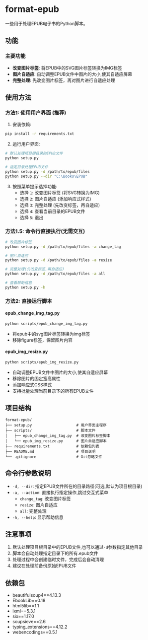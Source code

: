 # format-epub

一些用于处理EPUB电子书的Python脚本。

## 功能

### 主要功能
- **改变图片标签**: 将EPUB中的SVG图片标签转换为IMG标签
- **图片自适应**: 自动调整EPUB文件中图片的大小,使其自适应屏幕
- **完整处理**: 先改变图片标签，再对图片进行自适应处理

## 使用方法

### 方法1: 使用用户界面 (推荐)

1. 安装依赖:

```bash
pip install -r requirements.txt
```

2. 运行用户界面:

```bash
# 默认处理项目根目录的EPUB文件
python setup.py

# 指定目录处理EPUB文件
python setup.py -d /path/to/epub/files
python setup.py --dir "C:\Books\EPUB"
```

3. 按照菜单提示选择功能:
   - 选择 `1`: 改变图片标签 (将SVG转换为IMG)
   - 选择 `2`: 图片自适应 (添加响应式样式)
   - 选择 `3`: 完整处理 (先改变标签，再自适应)
   - 选择 `4`: 查看当前目录的EPUB文件
   - 选择 `5`: 退出

### 方法1.5: 命令行直接执行(无需交互)

```bash
# 改变图片标签
python setup.py -d /path/to/epub/files -a change_tag

# 图片自适应
python setup.py -d /path/to/epub/files -a resize

# 完整处理(先改变标签,再自适应)
python setup.py -d /path/to/epub/files -a all

# 查看帮助信息
python setup.py -h
```

### 方法2: 直接运行脚本

#### epub_change_img_tag.py

```bash
python scripts/epub_change_img_tag.py
```

- 将epub中的svg图片标签转换为img标签
- 移除figure标签，保留图片内容

#### epub_img_resize.py

```bash
python scripts/epub_img_resize.py
```

- 自动调整EPUB文件中图片的大小,使其自适应屏幕
- 移除图片的固定宽高属性
- 添加响应式CSS样式
- 支持批量处理当前目录下的所有EPUB文件

## 项目结构

```
format-epub/
├── setup.py                    # 用户界面主程序
├── scripts/                    # 脚本文件
│   ├── epub_change_img_tag.py  # 改变图片标签脚本
│   └── epub_img_resize.py      # 图片自适应脚本
├── requirements.txt            # 依赖包列表
├── README.md                   # 项目说明
└── .gitignore                  # Git忽略文件
```

## 命令行参数说明

- `-d, --dir`: 指定EPUB文件所在的目录路径(可选,默认为项目根目录)
- `-a, --action`: 直接执行指定操作,跳过交互式菜单
  - `change_tag`: 改变图片标签
  - `resize`: 图片自适应
  - `all`: 完整处理
- `-h, --help`: 显示帮助信息

## 注意事项

1. 默认处理项目根目录中的EPUB文件,也可以通过`-d`参数指定其他目录
2. 脚本会自动处理指定目录下的所有.epub文件
3. 处理过程中会创建临时文件，完成后会自动清理
4. 建议在处理前备份原始EPUB文件

## 依赖包

- beautifulsoup4==4.13.3
- EbookLib==0.18
- html5lib==1.1
- lxml==5.3.1
- six==1.17.0
- soupsieve==2.6
- typing_extensions==4.12.2
- webencodings==0.5.1



